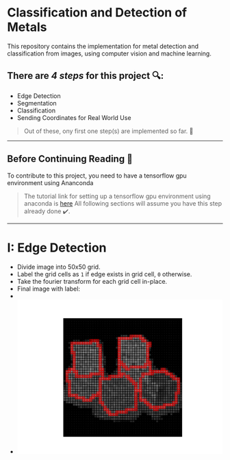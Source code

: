 
# **Classification and Detection of Metals**
This repository contains the implementation for metal detection and classification from images, using computer vision and machine learning.

## There are *4 steps* for this project 🔍:
- Edge Detection
- Segmentation
- Classification
- Sending Coordinates for Real World Use

> Out of these, ony first one step(s) are implemented so far. 🤔
---
 
## Before Continuing Reading 📖
To contribute to this project, you need to have a tensorflow gpu environment using Ananconda
> The tutorial link for setting up a tensorflow gpu environment using anaconda is [here](https://youtu.be/QUjtDIalh0k?si=g_FBCRnNLLYPU-_F)
All following sections will assume you have this step already done ✔️.
 
---

# I: Edge Detection
- Divide image into 50x50 grid.
- Label the grid cells as ```1``` if edge exists in grid cell, ```0``` otherwise.
- Take the fourier transform for each grid cell in-place.
- Final image with label:
- 
- ![Labelled Image for Edge Detection](https://github.com/AgiGames/MetalDetectAndClassify/blob/main/readme_stuff/edge_detection_labelled_image.png)
